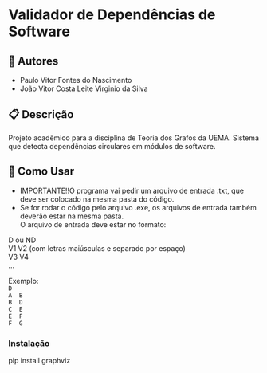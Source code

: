 # Validador de Dependências de Software

## 👥 Autores
- Paulo Vitor Fontes do Nascimento
- João Vitor Costa Leite Virginio da Silva

## 📋 Descrição
Projeto acadêmico para a disciplina de Teoria dos Grafos da UEMA. 
Sistema que detecta dependências circulares em módulos de software.

## 🚀 Como Usar
 - IMPORTANTE!!O programa vai pedir um arquivo de entrada .txt, que deve ser colocado na mesma pasta do código.  
 - Se for rodar o código pelo arquivo .exe, os arquivos de entrada também deverão estar na mesma pasta.  
O arquivo de entrada deve estar no formato: 

D ou ND  
V1  V2 (com letras maiúsculas e separado por espaço)  
V3  V4  
...  

Exemplo:  
`D`   
`A  B`  
`B  D`  
`C  E`  
`E  F`  
`F  G`  

### Instalação
pip install graphviz
